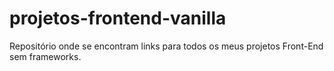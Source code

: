 # projetos-frontend-vanilla
Repositório onde se encontram links para todos os meus projetos Front-End sem frameworks.

